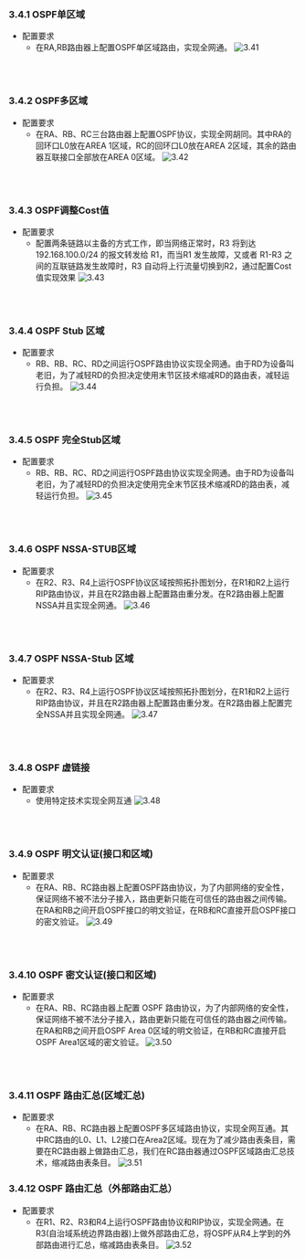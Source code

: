 ### 3.4.1 OSPF单区域
- 配置要求
  - 在RA,RB路由器上配置OSPF单区域路由，实现全网通。
![3.41](../pics/3.41.jpeg)

<br>
<br>

### 3.4.2 OSPF多区域
- 配置要求
  - 在RA、RB、RC三台路由器上配置OSPF协议，实现全网胡同。其中RA的回环口L0放在AREA 1区域，RC的回环口L0放在AREA 2区域，其余的路由器互联接口全部放在AREA 0区域。
![3.42](../pics/3.42.jpeg)

<br>
<br>

### 3.4.3 OSPF调整Cost值
- 配置要求
  - 配置两条链路以主备的方式工作，即当网络正常时，R3 将到达 192.168.100.0/24 的报文转发给 R1，而当R1 发生故障，又或者 R1-R3 之间的互联链路发生故障时，R3 自动将上行流量切换到R2，通过配置Cost值实现效果
![3.43](../pics/3.43.png)

<br>
<br>

### 3.4.4 OSPF Stub 区域
- 配置要求
  -  RB、RB、RC、RD之间运行OSPF路由协议实现全网通。由于RD为设备叫老旧，为了减轻RD的负担决定使用末节区技术缩减RD的路由表，减轻运行负担。
  ![3.44](../pics/3.44.jpeg)

<br>
<br>

### 3.4.5 OSPF 完全Stub区域
- 配置要求
  - RB、RB、RC、RD之间运行OSPF路由协议实现全网通。由于RD为设备叫老旧，为了减轻RD的负担决定使用完全末节区技术缩减RD的路由表，减轻运行负担。 
  ![3.45](../pics/3.45.jpeg)

<br>
<br>

### 3.4.6 OSPF NSSA-STUB区域
- 配置要求
  - 在R2、R3、R4上运行OSPF协议区域按照拓扑图划分，在R1和R2上运行RIP路由协议，并且在R2路由器上配置路由重分发。在R2路由器上配置NSSA并且实现全网通。
![3.46](../pics/3.46.jpeg)

<br>
<br>

### 3.4.7 OSPF NSSA-Stub 区域
- 配置要求
  - 在R2、R3、R4上运行OSPF协议区域按照拓扑图划分，在R1和R2上运行RIP路由协议，并且在R2路由器上配置路由重分发。在R2路由器上配置完全NSSA并且实现全网通。
![3.47](../pics/3.47.jpeg)

<br>
<br>

### 3.4.8 OSPF 虚链接
- 配置要求
  -  使用特定技术实现全网互通
![3.48](../pics/3.48.jpeg)

<br>
<br>

### 3.4.9 OSPF 明文认证(接口和区域)
- 配置要求
  - 在RA、RB、RC路由器上配置OSPF路由协议，为了内部网络的安全性，保证网络不被不法分子接入，路由更新只能在可信任的路由器之间传输。在RA和RB之间开启OSPF接口的明文验证，在RB和RC直接开启OSPF接口的密文验证。
![3.49](../pics/3.49.jpeg)

<br>
<br>

### 3.4.10 OSPF 密文认证(接口和区域)
- 配置要求
  - 在RA、RB、RC路由器上配置 OSPF 路由协议，为了内部网络的安全性，保证网络不被不法分子接入，路由更新只能在可信任的路由器之间传输。在RA和RB之间开启OSPF Area 0区域的明文验证，在RB和RC直接开启OSPF Area1区域的密文验证。
![3.50](../pics/3.50.jpeg)

<br>
<br>

### 3.4.11 OSPF 路由汇总(区域汇总)
- 配置要求
  -   在RA、RB、RC路由器上配置OSPF多区域路由协议，实现全网互通。其中RC路由的L0、L1、L2接口在Area2区域。现在为了减少路由表条目，需要在RC路由器上做路由汇总，我们在RC路由器通过OSPF区域路由汇总技术，缩减路由表条目。
![3.51](../pics/3.51.jpeg)

### 3.4.12 OSPF 路由汇总（外部路由汇总）
- 配置要求
  -  在R1、R2、R3和R4上运行OSPF路由协议和RIP协议，实现全网通。在R3(自治域系统边界路由器)上做外部路由汇总，将OSPF从R4上学到的外部路由进行汇总，缩减路由表条目。
  ![3.52](../pics/3.52.jpeg)